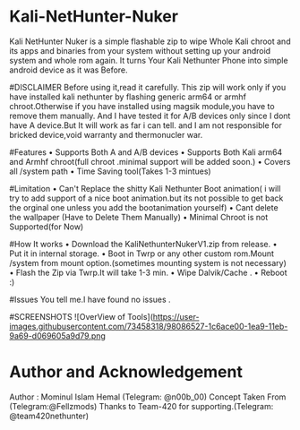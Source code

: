 # Kali-NetHunter-Nuker
Kali NetHunter Nuker is a simple flashable zip to wipe Whole Kali chroot and its apps and binaries from your system without setting up your android system and whole rom again.
It turns Your Kali Nethunter Phone into simple android device as it was  Before.

#DISCLAIMER
Before using it,read it carefully. This zip will work only if you have installed kali nethunter by flashing generic arm64 or armhf chroot.Otherwise if you have installed using magsik module,you have to remove them manually.
And I have tested it for A/B devices only since I dont have A device.But It will work as far i can tell.
and I am not responsible for bricked device,void warranty and thermonucler war.

#Features
• Supports Both A and A/B devices
• Supports Both Kali arm64 and Armhf chroot(full chroot .minimal support will be added soon.)
• Covers all /system path 
• Time Saving tool(Takes 1-3 mintues)

#Limitation
• Can't Replace the shitty Kali Nethunter Boot animation( i will try to add support of a nice boot animation.but its not possible to get back the orginal one unless you add the bootanimation yourself)
• Cant delete the wallpaper (Have to Delete Them Manually)
• Minimal Chroot is not Supported(for Now)

#How It works
• Download the KaliNethunterNukerV1.zip from release.
• Put it in internal storage.
• Boot in Twrp or any other custom rom.Mount /system from mount option.(sometimes mounting system is not necessary)
• Flash the Zip via Twrp.It will take 1-3 min.
• Wipe Dalvik/Cache .
• Reboot :)

#Issues
You tell me.I have found no issues .

#SCREENSHOTS
![OverView of Tools](https://user-images.githubusercontent.com/73458318/98086527-1c6ace00-1ea9-11eb-9a69-d069605a9d79.png

# Author and Acknowledgement
Author : Mominul Islam Hemal (Telegram: @n00b_00)
Concept Taken From (Telegram:@Fellzmods)
Thanks to Team-420 for supporting.(Telegram: @team420nethunter)

